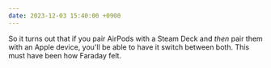 ```yaml
---
date: 2023-12-03 15:40:00 +0900
---
```


So it turns out that if you pair AirPods with a Steam Deck and _then_ pair them with an Apple device, you'll be able to have it switch between both. This must have been how Faraday felt.
